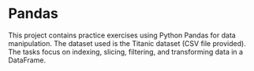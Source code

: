 # Pandas
This project contains practice exercises using Python Pandas for data manipulation. The dataset used is the Titanic dataset (CSV file provided). The tasks focus on indexing, slicing, filtering, and transforming data in a DataFrame.
